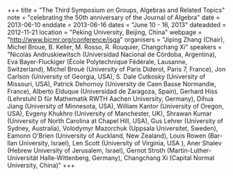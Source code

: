 +++
title = "The Third Symposium on Groups, Algebras and Related Topics"
note = "celebrating the 50th anniversary of the Journal of Algebra"
date = 2013-06-10
enddate = 2013-06-16
dates = "June 10 - 16, 2013"
dateadded = 2012-11-21
location = "Peking University, Beijing, China"
webpage = "http://www.bicmr.org/conference/isga"
organisers = "Jiping Zhang (Chair), Michel Broue, B. Keller, M. Rosso, R. Rouquier, Changchang Xi"
speakers = "Nicolás Andruskiewitsch (Universidad Nacional de Córdoba, Argentina), Eva Bayer-Fluckiger (École Polytechnique Fédérale, Lausanne, Switzerland), Michel Broué (University of Paris Diderot, Paris 7, France), Jon Carlson (University of Georgia, USA), S. Dale Cutkosky (University of Missouri, USA), Patrick Dehornoy (University de Caen Basse Normandie, France), Alberto Elduque (Universidad de Zaragoza, Spain), Gerhard Hiss (Lehrstuhl D für Mathematik RWTH Aachen University, Germany), Dihua Jiang (University of Minnesota, USA), William Kantor (University of Oregon, USA), Evgeny Khukhro (University of Manchester, UK), Shrawan Kumar (University of North Carolina at Chapel Hill, USA), Gus Lehrer (University of Sydney, Australia), Volodymyr Mazorchuk (Uppsala Universitet, Sweden), Eamonn O'Brien (University of Auckland, New Zealand), Louis Rowen (Bar-llan University, Israel), Len Scott (University of Virginia, USA ), Aner Shalev (Hebrew University of Jerusalem, Israel), Gernot Stroth (Martin-Luther-Universität Halle-Wittenberg, Germany), Changchang Xi (Capital Normal University, China)"
+++
